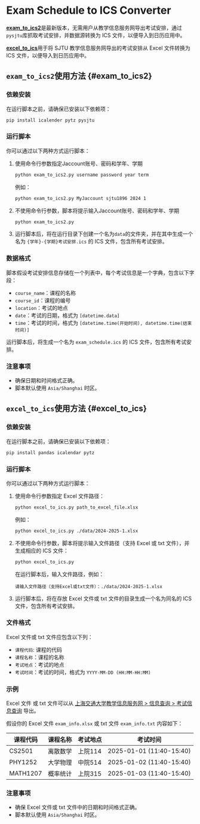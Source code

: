# Exam Schedule to ICS Converter

[**exam_to_ics2**](#exam_to_ics2)是最新版本，无需用户从教学信息服务网导出考试安排，通过`pysjtu`库抓取考试安排，并数据源转换为 ICS 文件，以便导入到日历应用中。

[**excel_to_ics**](#excel_to_ics)用于将 SJTU 教学信息服务网导出的考试安排从 Excel 文件转换为 ICS 文件，以便导入到日历应用中。

## `exam_to_ics2`使用方法 {#exam_to_ics2}

### 依赖安装

在运行脚本之前，请确保已安装以下依赖项：

```bash
pip install icalender pytz pysjtu
```

### 运行脚本

你可以通过以下两种方式运行脚本：

1. 使用命令行参数指定Jaccount账号、密码和学年、学期

    ```bash
    python exam_to_ics2.py username password year term
    ```
    例如：

    ```bash
    python exam_to_ics2.py MyJaccount sjtu1896 2024 1
    ```

2. 不使用命令行参数，脚本将提示输入Jaccount账号、密码和学年、学期

    ```bash
    python exam_to_ics2.py
    ```

3. 运行脚本后，将在运行目录下创建一个名为`data`的文件夹，并在其中生成一个名为 `{学年}-{学期}考试安排.ics` 的 ICS 文件，包含所有考试安排。

### 数据格式

脚本假设考试安排信息存储在一个列表中，每个考试信息是一个字典，包含以下字段：

- `course_name`：课程的名称
- `course_id`：课程的编号
- `location`：考试的地点
- `date`：考试的日期，格式为 `[datetime.data]`
- `time`：考试的时间，格式为 `[datetime.time(开始时间), datetime.time(结束时间)]`

运行脚本后，将生成一个名为 `exam_schedule.ics` 的 ICS 文件，包含所有考试安排。

### 注意事项

- 确保日期和时间格式正确。
- 脚本默认使用 `Asia/Shanghai` 时区。


## `excel_to_ics`使用方法 {#excel_to_ics}

### 依赖安装

在运行脚本之前，请确保已安装以下依赖项：

```bash
pip install pandas icalendar pytz
```

### 运行脚本

你可以通过以下两种方式运行脚本：

1. 使用命令行参数指定 Excel 文件路径：

    ```bash
    python excel_to_ics.py path_to_excel_file.xlsx
    ```
    例如：

    ```bash
    python excel_to_ics.py ./data/2024-2025-1.xlsx
    ```

2. 不使用命令行参数，脚本将提示输入文件路径（支持 Excel 或 txt 文件），并生成相应的 ICS 文件：

    ```bash
    python excel_to_ics.py
    ```

    在运行脚本后，输入文件路径，例如：

    ```plaintext
    请输入文件路径（支持Excel或txt文件）：./data/2024-2025-1.xlsx
    ```

3. 运行脚本后，将在存放 Excel 文件或 txt 文件的目录生成一个名为同名的 ICS 文件，包含所有考试安排。

### 文件格式

Excel 文件或 txt 文件应包含以下列：

- `课程代码`: 课程的代码
- `课程名称`：课程的名称
- `考试地点`：考试的地点
- `考试时间`：考试的时间，格式为 `YYYY-MM-DD (HH:MM-HH:MM)`

### 示例
Excel 文件 或 txt 文件可以从 [上海交通大学教学信息服务网 > 信息查询 > 考试信息查询](https://i.sjtu.edu.cn/kwgl/kscx_cxXsksxxIndex.html?gnmkdm=N358105&layout=default) 导出。

假设你的 Excel 文件 `exam_info.xlsx` 或 txt 文件 `exam_info.txt` 内容如下：

| 课程代码 | 课程名称                 | 考试地点 | 考试时间                |
| -------- | ------------------------ | -------- | ----------------------- |
| CS2501   | 离散数学                 | 上院114  | 2025-01-01 (11:40-15:40) |
| PHY1252  | 大学物理                 | 中院514  | 2025-01-02 (11:40-15:40) |
| MATH1207 | 概率统计                 | 上院315  | 2025-01-03 (11:40-15:40) |

### 注意事项

- 确保 Excel 文件或 txt 文件中的日期和时间格式正确。
- 脚本默认使用 `Asia/Shanghai` 时区。

